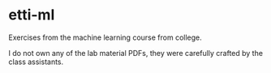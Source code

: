 # etti-ml

Exercises from the machine learning course from college.

I do not own any of the lab material PDFs, they were carefully crafted by the class assistants.
